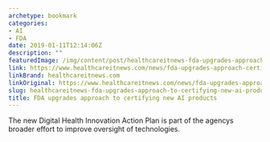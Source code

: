 ```yaml
---
archetype: bookmark
categories:
- AI
- FDA
date: 2019-01-11T12:14:06Z
description: ""
featuredImage: /img/content/post/healthcareitnews-fda-upgrades-approach-to-certifying-new-ai-products.JPG
link: https://www.healthcareitnews.com/news/fda-upgrades-approach-certifying-new-ai-products
linkBrand: healthcareitnews.com
linkOriginal: https://www.healthcareitnews.com/news/fda-upgrades-approach-certifying-new-ai-products
slug: healthcareitnews-fda-upgrades-approach-to-certifying-new-ai-products
title: FDA upgrades approach to certifying new AI products
---
```

The new Digital Health Innovation Action Plan is part of the agencys broader effort to improve oversight of technologies.

